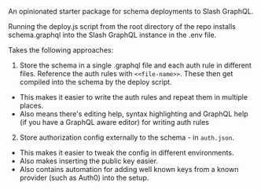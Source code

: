 An opinionated starter package for schema deployments to Slash GraphQL.

Running the deploy.js script from the root directory of the repo installs schema.graphql into the Slash GraphQL instance in the .env file.

Takes the following approaches:

1. Store the schema in a single .graphql file and each auth rule in different files.  Reference the auth rules with `<<file-name>>`.  These then get compiled into the schema by the deploy script.
  * This makes it easier to write the auth rules and repeat them in multiple places.
  * Also means there's editing help, syntax highlighting and GraphQL help (if you have a  GraphQL aware editor) for writing auth rules
2.  Store authorization config externally to the schema - in `auth.json`.
  * This makes it easier to tweak the config in different environments.
  * Also makes inserting the public key easier.
  * Also contains automation for adding well known keys from a known provider (such as Auth0) into the setup.
